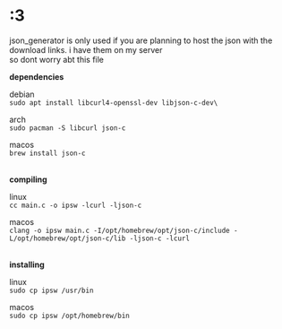 

# :3

json_generator is only used if you are planning to host the json with the download links. i have them on my server\
so dont worry abt this file

**dependencies**

debian\
```sudo apt install libcurl4-openssl-dev libjson-c-dev\```

arch\
```sudo pacman -S libcurl json-c```

macos\
```brew install json-c```


\
**compiling**

linux\
```cc main.c -o ipsw -lcurl -ljson-c```

macos\
```clang -o ipsw main.c -I/opt/homebrew/opt/json-c/include -L/opt/homebrew/opt/json-c/lib -ljson-c -lcurl```

\
**installing**

linux\
```sudo cp ipsw /usr/bin```

macos\
```sudo cp ipsw /opt/homebrew/bin```
